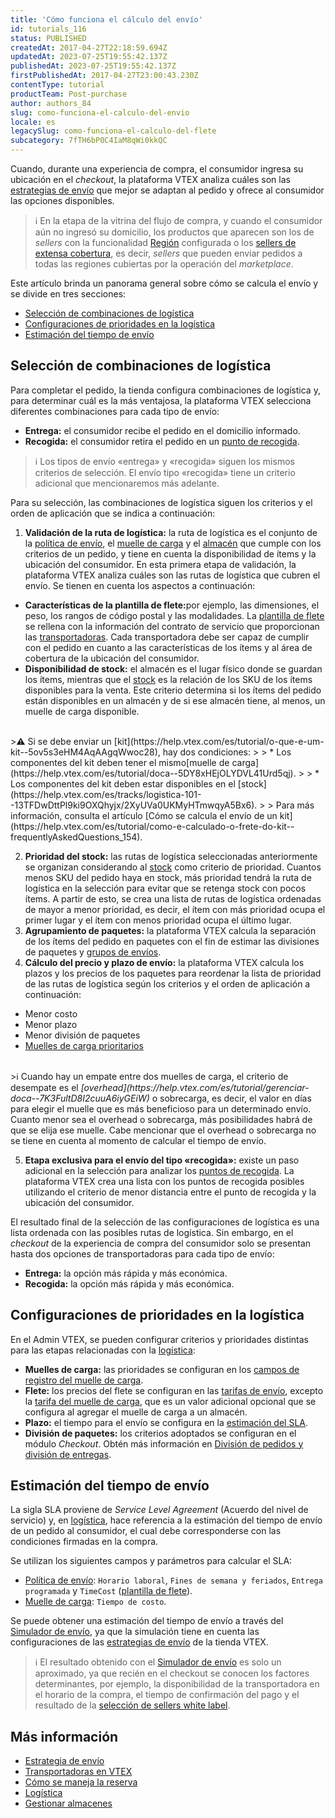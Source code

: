 ```yaml
---
title: 'Cómo funciona el cálculo del envío'
id: tutorials_116
status: PUBLISHED
createdAt: 2017-04-27T22:18:59.694Z
updatedAt: 2023-07-25T19:55:42.137Z
publishedAt: 2023-07-25T19:55:42.137Z
firstPublishedAt: 2017-04-27T23:00:43.230Z
contentType: tutorial
productTeam: Post-purchase
author: authors_84
slug: como-funciona-el-calculo-del-envio
locale: es
legacySlug: como-funciona-el-calculo-del-flete
subcategory: 7fTH6bP0C4IaM8qWi0kkQC
---
```


Cuando, durante una experiencia de compra, el consumidor ingresa su ubicación en el _checkout_, la plataforma VTEX analiza cuáles son las [estrategias de envío](https://help.vtex.com/es/tutorial/estrategia-de-envio--58vLBDbjYVQzJ6rRc5QNz3) que mejor se adaptan al pedido y ofrece al consumidor las opciones disponibles.

>ℹ️ En la etapa de la vitrina del flujo de compra, y cuando el consumidor aún no ingresó su domicilio, los productos que aparecen son los de <i>sellers</i> con la funcionalidad [Región](https://help.vtex.com/es/tutorial/configurar-preco-e-disponibilidade-de-skus-por-region--12ne58BmvYsYuGsimmugoc) configurada o los [sellers de extensa cobertura](https://help.vtex.com/es/tutorial/seller-abrangente--5Qn4O2GpjUIzWTPpvLUfkI), es decir, <i>sellers</i> que pueden enviar pedidos a todas las regiones cubiertas por la operación del <i>marketplace</i>.

Este artículo brinda un panorama general sobre cómo se calcula el envío y se divide en tres secciones:

- [Selección de combinaciones de logística](#seleccion-de-combinaciones-de-logistica)
- [Configuraciones de prioridades en la logística](#configuraciones-de-prioridades-en-la-logistica)
- [Estimación del tiempo de envío](#estimacion-del-tiempo-de-envio)

## Selección de combinaciones de logística

Para completar el pedido, la tienda configura combinaciones de logística y, para determinar cuál es la más ventajosa, la plataforma VTEX selecciona diferentes combinaciones para cada tipo de envío:

- **Entrega:** el consumidor recibe el pedido en el domicilio informado.
- **Recogida:** el consumidor retira el pedido en un [punto de recogida](https://help.vtex.com/es/tutorial/pontos-de-retirada--2fljn6wLjn8M4lJHA6HP3R).

>ℹ️ Los tipos de envío «entrega» y «recogida» siguen los mismos criterios de selección. El envío tipo «recogida» tiene un criterio adicional que mencionaremos más adelante.

Para su selección, las combinaciones de logística siguen los criterios y el orden de aplicación que se indica a continuación:

1. **Validación de la ruta de logística:** la ruta de logística es el conjunto de la [política de envío](https://help.vtex.com/es/tutorial/politica-de-envio--tutorials_140), el [muelle de carga](https://help.vtex.com/es/tutorial/doca--5DY8xHEjOLYDVL41Urd5qj) y el [almacén](https://help.vtex.com/es/tutorial/estoque--6oIxvsVDTtGpO7y6zwhGpb) que cumple con los criterios de un pedido, y tiene en cuenta la disponibilidad de ítems y la ubicación del consumidor. En esta primera etapa de validación, la plataforma VTEX analiza cuáles son las rutas de logística que cubren el envío. Se tienen en cuenta los aspectos a continuación:
<ul>
  <li><b>Características de la plantilla de flete:</b>por ejemplo, las dimensiones, el peso, los rangos de código postal y las modalidades. La <a href="https://help.vtex.com/es/tutorial/planilha-de-frete--tutorials_127">plantilla de flete</a> se rellena con la información del contrato de servicio que proporcionan las <a href="https://help.vtex.com/es/tutorial/transportadoras-na-vtex--7u9duMD5UQa2QQwukAWMcE">transportadoras</a>. Cada transportadora debe ser capaz de cumplir con el pedido en cuanto a las características de los ítems y al área de cobertura de la ubicación del consumidor.</li>
  <li><b>Disponibilidad de stock:</b> el almacén es el lugar físico donde se guardan los ítems, mientras que el <a href="https://help.vtex.com/es/tutorial/gerenciar-itens-em-estoque--tutorials_139">stock</a> es la relación de los SKU de los ítems disponibles para la venta. Este criterio determina si los ítems del pedido están disponibles en un almacén y de si ese almacén tiene, al menos, un muelle de carga disponible.
</li>
</ul>
<br>
  >⚠️ Si se debe enviar un [kit](https://help.vtex.com/es/tutorial/o-que-e-um-kit--5ov5s3eHM4AqAAgqWwoc28), hay dos condiciones:  
>
> * Los componentes del kit deben tener el mismo[muelle de carga](https://help.vtex.com/es/tutorial/doca--5DY8xHEjOLYDVL41Urd5qj).
>
> * Los componentes del kit deben estar disponibles en el [stock](https://help.vtex.com/es/tracks/logistica-101--13TFDwDttPl9ki9OXQhyjx/2XyUVa0UKMyHTmwqyA5Bx6).
>
> Para más información, consulta el artículo [Cómo se calcula el envío de un kit](https://help.vtex.com/es/tutorial/como-e-calculado-o-frete-do-kit--frequentlyAskedQuestions_154).

2. **Prioridad del stock:** las rutas de logística seleccionadas anteriormente se organizan considerando al [stock](https://help.vtex.com/es/tutorial/gerenciar-itens-em-estoque--tutorials_139) como criterio de prioridad. Cuantos menos SKU del pedido haya en stock, más prioridad tendrá la ruta de logística en la selección para evitar que se retenga stock con pocos ítems. A partir de esto, se crea una lista de rutas de logística ordenadas de mayor a menor prioridad, es decir, el ítem con más prioridad ocupa el primer lugar y el ítem con menos prioridad ocupa el último lugar.
3. **Agrupamiento de paquetes:** la plataforma VTEX calcula la separación de los ítems del pedido en paquetes con el fin de estimar las divisiones de paquetes y [grupos de envíos](https://help.vtex.com/es/tutorial/como-funciona-a-remessa--tutorials_118).
4. **Cálculo del precio y plazo de envío:** la plataforma VTEX calcula los plazos y los precios de los paquetes para reordenar la lista de prioridad de las rutas de logística según los criterios y el orden de aplicación a continuación:
<ul>
  <li>Menor costo</li>
  <li>Menor plazo</li>
  <li>Menor división de paquetes</li>
  <li><a href="https://help.vtex.com/es/tutorial/gerenciar-doca--7K3FultD8I2cuuA6iyGEiW#campos-de-cadastro">Muelles de carga prioritarios</a></li>
</ul>
<br>
  >ℹ️ Cuando hay un empate entre dos muelles de carga, el criterio de desempate es el <i>[overhead](https://help.vtex.com/es/tutorial/gerenciar-doca--7K3FultD8I2cuuA6iyGEiW)</i> o sobrecarga, es decir, el valor en días para elegir el muelle que es más beneficioso para un determinado envío. Cuanto menor sea el overhead o sobrecarga, más posibilidades habrá de que se elija ese muelle. Cabe mencionar que el overhead o sobrecarga no se tiene en cuenta al momento de calcular el tiempo de envío.

5. **Etapa exclusiva para el envío del tipo «recogida»:** existe un paso adicional en la selección para analizar los [puntos de recogida](https://help.vtex.com/es/tutorial/pontos-de-retirada--2fljn6wLjn8M4lJHA6HP3R). La plataforma VTEX crea una lista con los puntos de recogida posibles utilizando el criterio de menor distancia entre el punto de recogida y la ubicación del consumidor.

El resultado final de la selección de las configuraciones de logística es una lista ordenada con las posibles rutas de logística. Sin embargo, en el _checkout_ de la experiencia de compra del consumidor solo se presentan hasta dos opciones de transportadoras para cada tipo de envío:

- **Entrega:** la opción más rápida y más económica.
- **Recogida:** la opción más rápida y más económica.

## Configuraciones de prioridades en la logística

En el Admin VTEX, se pueden configurar criterios y prioridades distintas para las etapas relacionadas con la [logística](https://help.vtex.com/es/tutorial/logistica--53udnvI5eBy8DKo8FOjMoP):

- **Muelles de carga:** las prioridades se configuran en los [campos de registro del muelle de carga](https://help.vtex.com/es/tutorial/gerenciar-doca--7K3FultD8I2cuuA6iyGEiW#campos-de-cadastro).
- **Flete:** los precios del flete se configuran en las [tarifas de envío](https://help.vtex.com/es/tutorial/tarifas-de-envio--1Balpg3rv0854udEPedvMM), excepto la [tarifa del muelle de carga](https://help.vtex.com/es/tutorial/custo-final-do-envio--5bwhIO108VA5Y2YOpef9lV), que es un valor adicional opcional que se configura al agregar el muelle de carga a un almacén.
- **Plazo:** el tiempo para el envío se configura en la [estimación del SLA](#estimacion-del-tiempo-de-envio).
- **División de paquetes:** los criterios adoptados se configuran en el módulo _Checkout_. Obtén más información en [División de pedidos y división de entregas](https://help.vtex.com/es/tutorial/divisao-de-pedidos-e-divisao-de-entregas--jQvzA6QgSd51e2p6bthoV).

## Estimación del tiempo de envío

La sigla SLA proviene de _Service Level Agreement_ (Acuerdo del nivel de servicio) y, en [logística](https://help.vtex.com/es/tutorial/logistica--53udnvI5eBy8DKo8FOjMoP), hace referencia a la estimación del tiempo de envío de un pedido al consumidor, el cual debe corresponderse con las condiciones firmadas en la compra.

Se utilizan los siguientes campos y parámetros para calcular el SLA:

- [Política de envío](https://help.vtex.com/es/tutorial/estrategia-de-envio--58vLBDbjYVQzJ6rRc5QNz3): `Horario laboral`, `Fines de semana y feriados`, `Entrega programada` y `TimeCost` ([plantilla de flete](https://help.vtex.com/es/tutorial/planilha-de-frete--tutorials_127)).
- [Muelle de carga](https://help.vtex.com/es/tutorial/doca--5DY8xHEjOLYDVL41Urd5qj): `Tiempo de costo`.

Se puede obtener una estimación del tiempo de envío a través del [Simulador de envío](https://help.vtex.com/es/tutorial/simulador-de-envio--tutorials_144), ya que la simulación tiene en cuenta las configuraciones de las [estrategias de envío](https://help.vtex.com/es/tutorial/estrategia-de-envio--58vLBDbjYVQzJ6rRc5QNz3) de la tienda VTEX.

>ℹ️ El resultado obtenido con el [Simulador de envío](https://help.vtex.com/es/tutorial/simulador-de-envio--tutorials_144) es solo un aproximado, ya que recién en el checkout se conocen los factores determinantes, por ejemplo, la disponibilidad de la transportadora en el horario de la compra, el tiempo de confirmación del pago y el resultado de la [selección de sellers white label](https://help.vtex.com/es/tutorial/selecao-de-sellers-white-label--3MemNQ4pKkWCpMdzI27AHa).

## Más información	

- [Estrategia de envío](https://help.vtex.com/es/tutorial/estrategia-de-envio--58vLBDbjYVQzJ6rRc5QNz3)
- [Transportadoras en VTEX](https://help.vtex.com/es/tutorial/transportadoras-na-vtex--7u9duMD5UQa2QQwukAWMcE)
- [Cómo se maneja la reserva](https://help.vtex.com/es/tutorial/como-a-reserva-funciona--tutorials_92)
- [Logística](https://help.vtex.com/es/tutorial/logistica--53udnvI5eBy8DKo8FOjMoP)
- [Gestionar almacenes](https://help.vtex.com/es/tutorial/gerenciar-estoque--tutorials_137)
